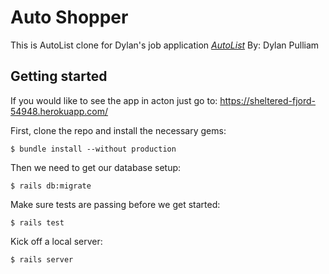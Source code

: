 # Auto Shopper

This is AutoList clone for Dylan's job application
[*AutoList*](http://www.autolist.com)
By: Dylan Pulliam

## Getting started

If you would like to see the app in acton just go to: https://sheltered-fjord-54948.herokuapp.com/ 

First, clone the repo and install the necessary gems:

```
$ bundle install --without production
```

Then we need to get our database setup: 

```
$ rails db:migrate
```

Make sure tests are passing before we get started:

```
$ rails test
```

Kick off a local server: 

```
$ rails server
```
